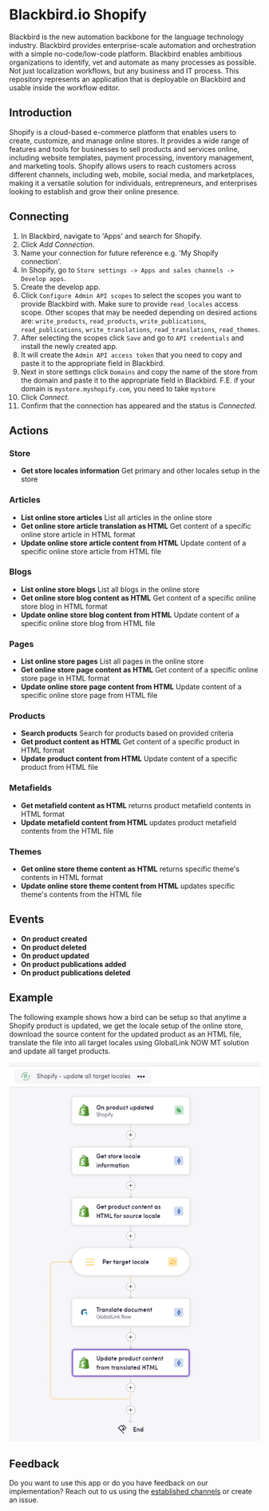 # Blackbird.io Shopify

Blackbird is the new automation backbone for the language technology industry. Blackbird provides enterprise-scale automation and orchestration with a simple no-code/low-code platform. Blackbird enables ambitious organizations to identify, vet and automate as many processes as possible. Not just localization workflows, but any business and IT process. This repository represents an application that is deployable on Blackbird and usable inside the workflow editor.

## Introduction

<!-- begin docs -->

Shopify is a cloud-based e-commerce platform that enables users to create, customize, and manage online stores. It provides a wide range of features and tools for businesses to sell products and services online, including website templates, payment processing, inventory management, and marketing tools. Shopify allows users to reach customers across different channels, including web, mobile, social media, and marketplaces, making it a versatile solution for individuals, entrepreneurs, and enterprises looking to establish and grow their online presence.

## Connecting

1. In Blackbird, navigate to 'Apps' and search for Shopify.
2. Click _Add Connection_.
3. Name your connection for future reference e.g. 'My Shopify connection'.
4. In Shopify, go to `Store settings -> Apps and sales channels -> Develop apps`.
5. Create the develop app.
6. Click `Configure Admin API scopes` to select the scopes you want to provide Blackbird with. Make sure to provide `read_locales` access scope. Other scopes that may be needed depending on desired actions are: `write_products`, `read_products`, `write_publications`, `read_publications`, `write_translations`, `read_translations`, `read_themes`.
7. After selecting the scopes click `Save` and go to `API credentials` and install the newly created app.
8. It will create the `Admin API access token` that you need to copy and paste it to the appropriate field in Blackbird.
9. Next in store settings click `Domains` and copy the name of the store from the domain and paste it to the appropriate field in Blackbird. F.E. if your domain is `mystore.myshopify.com`, you need to take `mystore`
10. Click _Connect_.
11. Confirm that the connection has appeared and the status is _Connected_. 

## Actions

### Store
- **Get store locales information** Get primary and other locales setup in the store

### Articles

- **List online store articles** List all articles in the online store
- **Get online store article translation as HTML** Get content of a specific online store article in HTML format
- **Update online store article content from HTML** Update content of a specific online store article from HTML file

### Blogs

- **List online store blogs** List all blogs in the online store
- **Get online store blog content as HTML** Get content of a specific online store blog in HTML format
- **Update online store blog content from HTML** Update content of a specific online store blog from HTML file

### Pages

- **List online store pages** List all pages in the online store
- **Get online store page content as HTML** Get content of a specific online store page in HTML format
- **Update online store page content from HTML** Update content of a specific online store page from HTML file

### Products

- **Search products** Search for products based on provided criteria
- **Get product content as HTML** Get content of a specific product in HTML format
- **Update product content from HTML** Update content of a specific product from HTML file

### Metafields

- **Get metafield content as HTML** returns product metafield contents in HTML format
- **Update metafield content from HTML** updates product metafield contents from the HTML file

### Themes

- **Get online store theme content as HTML** returns specific theme's contents in HTML format
- **Update online store theme content from HTML** updates specific theme's contents from the HTML file

## Events

- **On product created**
- **On product deleted**
- **On product updated**
- **On product publications added**
- **On product publications deleted**

## Example

The following example shows how a bird can be setup so that anytime a Shopify product is updated, we get the locale setup of the online store, download the source content for the updated product as an HTML file, translate the file into all target locales using GlobalLink NOW MT solution and update all target products.

![Sample Bird](image/README/ShopifySampleBird.png)

## Feedback

Do you want to use this app or do you have feedback on our implementation? Reach out to us using the [established channels](https://www.blackbird.io/) or create an issue.

<!-- end docs -->
